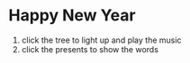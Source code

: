 # Happy New Year
1. click the tree to light up and play the music
2. click the presents to show the words